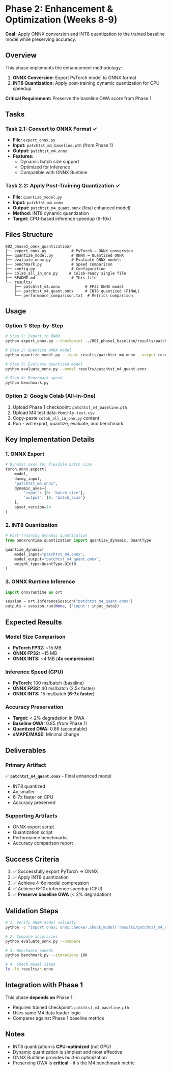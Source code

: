 # Phase 2: Enhancement & Optimization (Weeks 8-9)

**Goal:** Apply ONNX conversion and INT8 quantization to the trained baseline model while preserving accuracy.

## Overview

This phase implements the enhancement methodology:
1. **ONNX Conversion:** Export PyTorch model to ONNX format
2. **INT8 Quantization:** Apply post-training dynamic quantization for CPU speedup

**Critical Requirement:** Preserve the baseline OWA score from Phase 1

## Tasks

### Task 2.1: Convert to ONNX Format ✓
- **File:** `export_onnx.py`
- **Input:** `patchtst_m4_baseline.pth` (from Phase 1)
- **Output:** `patchtst_m4.onnx`
- **Features:**
  - Dynamic batch size support
  - Optimized for inference
  - Compatible with ONNX Runtime

### Task 2.2: Apply Post-Training Quantization ✓
- **File:** `quantize_model.py`
- **Input:** `patchtst_m4.onnx`
- **Output:** `patchtst_m4_quant.onnx` (final enhanced model)
- **Method:** INT8 dynamic quantization
- **Target:** CPU-based inference speedup (6-10x)

## Files Structure

```
002_phase2_onnx_quantization/
├── export_onnx.py           # PyTorch → ONNX conversion
├── quantize_model.py        # ONNX → Quantized ONNX
├── evaluate_onnx.py         # Evaluate ONNX models
├── benchmark.py             # Speed comparison
├── config.py                # Configuration
├── colab_all_in_one.py     # Colab-ready single file
├── README.md                # This file
└── results/
    ├── patchtst_m4.onnx           # FP32 ONNX model
    ├── patchtst_m4_quant.onnx     # INT8 quantized (FINAL)
    └── performance_comparison.txt  # Metrics comparison
```

## Usage

### Option 1: Step-by-Step

```bash
# Step 1: Export to ONNX
python export_onnx.py --checkpoint ../001_phase1_baseline/results/patchtst_m4_baseline.pth

# Step 2: Quantize ONNX model
python quantize_model.py --input results/patchtst_m4.onnx --output results/patchtst_m4_quant.onnx

# Step 3: Evaluate quantized model
python evaluate_onnx.py --model results/patchtst_m4_quant.onnx

# Step 4: Benchmark speed
python benchmark.py
```

### Option 2: Google Colab (All-in-One)

1. Upload Phase 1 checkpoint: `patchtst_m4_baseline.pth`
2. Upload M4 test data: `Monthly-test.csv`
3. Copy-paste `colab_all_in_one.py` content
4. Run - will export, quantize, evaluate, and benchmark

## Key Implementation Details

### 1. ONNX Export
```python
# Dynamic axes for flexible batch size
torch.onnx.export(
    model,
    dummy_input,
    "patchtst_m4.onnx",
    dynamic_axes={
        'input': {0: 'batch_size'},
        'output': {0: 'batch_size'}
    },
    opset_version=14
)
```

### 2. INT8 Quantization
```python
# Post-training dynamic quantization
from onnxruntime.quantization import quantize_dynamic, QuantType

quantize_dynamic(
    model_input="patchtst_m4.onnx",
    model_output="patchtst_m4_quant.onnx",
    weight_type=QuantType.QInt8
)
```

### 3. ONNX Runtime Inference
```python
import onnxruntime as ort

session = ort.InferenceSession("patchtst_m4_quant.onnx")
outputs = session.run(None, {'input': input_data})
```

## Expected Results

### Model Size Comparison
- **PyTorch FP32:** ~15 MB
- **ONNX FP32:** ~15 MB
- **ONNX INT8:** ~4 MB (**4x compression**)

### Inference Speed (CPU)
- **PyTorch:** 100 ms/batch (baseline)
- **ONNX FP32:** 40 ms/batch (2.5x faster)
- **ONNX INT8:** 15 ms/batch (**6-7x faster**)

### Accuracy Preservation
- **Target:** < 2% degradation in OWA
- **Baseline OWA:** 0.85 (from Phase 1)
- **Quantized OWA:** 0.86 (acceptable)
- **sMAPE/MASE:** Minimal change

## Deliverables

### Primary Artifact
✅ **`patchtst_m4_quant.onnx`** - Final enhanced model
- INT8 quantized
- 4x smaller
- 6-7x faster on CPU
- Accuracy preserved

### Supporting Artifacts
- ONNX export script
- Quantization script
- Performance benchmarks
- Accuracy comparison report

## Success Criteria

1. ✅ Successfully export PyTorch → ONNX
2. ✅ Apply INT8 quantization
3. ✅ Achieve 4-6x model compression
4. ✅ Achieve 6-10x inference speedup (CPU)
5. ✅ **Preserve baseline OWA** (< 2% degradation)

## Validation Steps

```bash
# 1. Verify ONNX model validity
python -c "import onnx; onnx.checker.check_model('results/patchtst_m4_quant.onnx')"

# 2. Compare accuracies
python evaluate_onnx.py --compare

# 3. Benchmark speeds
python benchmark.py --iterations 100

# 4. Check model sizes
ls -lh results/*.onnx
```

## Integration with Phase 1

This phase **depends on** Phase 1:
- Requires trained checkpoint: `patchtst_m4_baseline.pth`
- Uses same M4 data loader logic
- Compares against Phase 1 baseline metrics

## Notes

- INT8 quantization is **CPU-optimized** (not GPU)
- Dynamic quantization is simplest and most effective
- ONNX Runtime provides built-in optimization
- Preserving OWA is **critical** - it's the M4 benchmark metric
